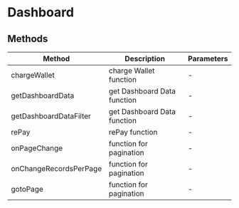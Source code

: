 # Dashboard

## Methods

<!-- @vuese:Dashboard:methods:start -->
|Method|Description|Parameters|
|---|---|---|
|chargeWallet|charge Wallet function|-|
|getDashboardData|get Dashboard Data function|-|
|getDashboardDataFilter|get Dashboard Data function|-|
|rePay|rePay function|-|
|onPageChange|function for pagination|-|
|onChangeRecordsPerPage|function for pagination|-|
|gotoPage|function for pagination|-|

<!-- @vuese:Dashboard:methods:end -->


